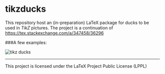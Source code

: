 # tikzducks

This repository host an (in-preparation) LaTeX package for ducks to be used in *TikZ* pictures. The project is a continuation of https://tex.stackexchange.com/a/347458/36296

###A few examples:

![tikz ducks](https://user-images.githubusercontent.com/8226363/28834301-28980fac-76e2-11e7-91b5-cdb3d16c45a1.png)

----

This project is licensed under the LaTeX Project Public License (LPPL)

